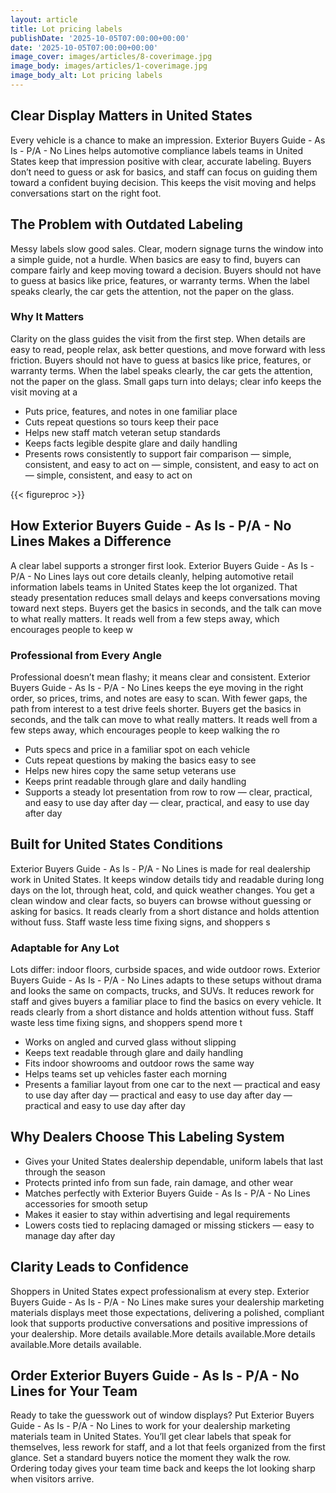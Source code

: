 ```yaml
---
layout: article
title: Lot pricing labels
publishDate: '2025-10-05T07:00:00+00:00'
date: '2025-10-05T07:00:00+00:00'
image_cover: images/articles/8-coverimage.jpg
image_body: images/articles/1-coverimage.jpg
image_body_alt: Lot pricing labels
---
```



## Clear Display Matters in United States
Every vehicle is a chance to make an impression. Exterior Buyers Guide - As Is - P/A - No Lines helps automotive compliance labels teams in United States keep that impression positive with clear, accurate labeling. Buyers don’t need to guess or ask for basics, and staff can focus on guiding them toward a confident buying decision. This keeps the visit moving and helps conversations start on the right foot.

## The Problem with Outdated Labeling
Messy labels slow good sales. Clear, modern signage turns the window into a simple guide, not a hurdle. When basics are easy to find, buyers can compare fairly and keep moving toward a decision. Buyers should not have to guess at basics like price, features, or warranty terms. When the label speaks clearly, the car gets the attention, not the paper on the glass.

### Why It Matters
Clarity on the glass guides the visit from the first step. When details are easy to read, people relax, ask better questions, and move forward with less friction. Buyers should not have to guess at basics like price, features, or warranty terms. When the label speaks clearly, the car gets the attention, not the paper on the glass. Small gaps turn into delays; clear info keeps the visit moving at a

- Puts price, features, and notes in one familiar place
- Cuts repeat questions so tours keep their pace
- Helps new staff match veteran setup standards
- Keeps facts legible despite glare and daily handling
- Presents rows consistently to support fair comparison — simple, consistent, and easy to act on — simple, consistent, and easy to act on — simple, consistent, and easy to act on

{{< figureproc >}}

## How Exterior Buyers Guide - As Is - P/A - No Lines Makes a Difference
A clear label supports a stronger first look. Exterior Buyers Guide - As Is - P/A - No Lines lays out core details cleanly, helping automotive retail information labels teams in United States keep the lot organized. That steady presentation reduces small delays and keeps conversations moving toward next steps.  Buyers get the basics in seconds, and the talk can move to what really matters.  It reads well from a few steps away, which encourages people to keep w

### Professional from Every Angle
Professional doesn’t mean flashy; it means clear and consistent. Exterior Buyers Guide - As Is - P/A - No Lines keeps the eye moving in the right order, so prices, trims, and notes are easy to scan. With fewer gaps, the path from interest to a test drive feels shorter.  Buyers get the basics in seconds, and the talk can move to what really matters.  It reads well from a few steps away, which encourages people to keep walking the ro

- Puts specs and price in a familiar spot on each vehicle
- Cuts repeat questions by making the basics easy to see
- Helps new hires copy the same setup veterans use
- Keeps print readable through glare and daily handling
- Supports a steady lot presentation from row to row — clear, practical, and easy to use day after day — clear, practical, and easy to use day after day

## Built for United States Conditions
Exterior Buyers Guide - As Is - P/A - No Lines is made for real dealership work in United States. It keeps window details tidy and readable during long days on the lot, through heat, cold, and quick weather changes. You get a clean window and clear facts, so buyers can browse without guessing or asking for basics. It reads clearly from a short distance and holds attention without fuss. Staff waste less time fixing signs, and shoppers s

### Adaptable for Any Lot
Lots differ: indoor floors, curbside spaces, and wide outdoor rows. Exterior Buyers Guide - As Is - P/A - No Lines adapts to these setups without drama and looks the same on compacts, trucks, and SUVs. It reduces rework for staff and gives buyers a familiar place to find the basics on every vehicle. It reads clearly from a short distance and holds attention without fuss. Staff waste less time fixing signs, and shoppers spend more t

- Works on angled and curved glass without slipping
- Keeps text readable through glare and daily handling
- Fits indoor showrooms and outdoor rows the same way
- Helps teams set up vehicles faster each morning
- Presents a familiar layout from one car to the next — practical and easy to use day after day — practical and easy to use day after day — practical and easy to use day after day

## Why Dealers Choose This Labeling System
- Gives your United States dealership dependable, uniform labels that last through the season
- Protects printed info from sun fade, rain damage, and other wear
- Matches perfectly with Exterior Buyers Guide - As Is - P/A - No Lines accessories for smooth setup
- Makes it easier to stay within advertising and legal requirements
- Lowers costs tied to replacing damaged or missing stickers — easy to manage day after day

## Clarity Leads to Confidence
Shoppers in United States expect professionalism at every step. Exterior Buyers Guide - As Is - P/A - No Lines make sures your dealership marketing materials displays meet those expectations, delivering a polished, compliant look that supports productive conversations and positive impressions of your dealership. More details available.More details available.More details available.More details available.

## Order Exterior Buyers Guide - As Is - P/A - No Lines for Your Team
Ready to take the guesswork out of window displays? Put Exterior Buyers Guide - As Is - P/A - No Lines to work for your dealership marketing materials team in United States. You’ll get clear labels that speak for themselves, less rework for staff, and a lot that feels organized from the first glance. Set a standard buyers notice the moment they walk the row.  Ordering today gives your team time back and keeps the lot looking sharp when visitors arrive.

